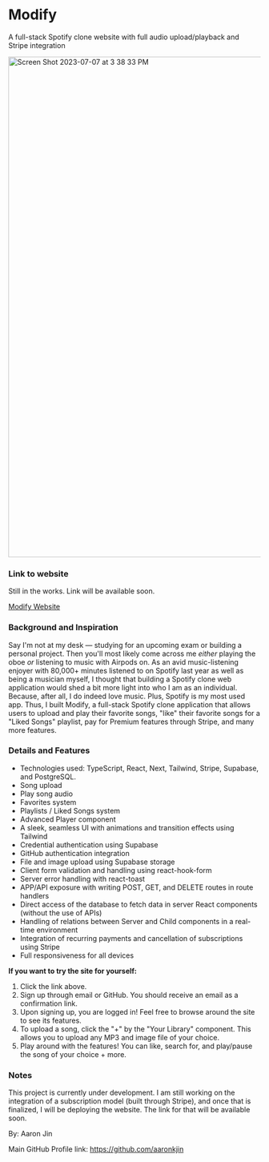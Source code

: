 # Modify
A full-stack Spotify clone website with full audio upload/playback and Stripe integration

<img width="1000" alt="Screen Shot 2023-07-07 at 3 38 33 PM" src="https://github.com/aaronkjin/modify/assets/58490258/bd7f14f9-4f72-461d-a963-d42632bf1224">

### Link to website

Still in the works. Link will be available soon.

[Modify Website]()

### Background and Inspiration

Say I'm not at my desk — studying for an upcoming exam or building a personal project. Then you'll most likely come across me _either_ playing the oboe _or_ listening to music with Airpods on. As an avid music-listening enjoyer with 80,000+ minutes listened to on Spotify last year as well as being a musician myself, I thought that building a Spotify clone web application would shed a bit more light into who I am as an individual. Because, after all, I do indeed love music. Plus, Spotify is my most used app. Thus, I built Modify, a full-stack Spotify clone application that allows users to upload and play their favorite songs, "like" their favorite songs for a "Liked Songs" playlist, pay for Premium features through Stripe, and many more features.

### Details and Features

- Technologies used: TypeScript, React, Next, Tailwind, Stripe, Supabase, and PostgreSQL.
- Song upload
- Play song audio
- Favorites system
- Playlists / Liked Songs system
- Advanced Player component
- A sleek, seamless UI with animations and transition effects using Tailwind
- Credential authentication using Supabase
- GitHub authentication integration
- File and image upload using Supabase storage
- Client form validation and handling using react-hook-form
- Server error handling with react-toast
- APP/API exposure with writing POST, GET, and DELETE routes in route handlers
- Direct access of the database to fetch data in server React components (without the use of APIs)
- Handling of relations between Server and Child components in a real-time environment
- Integration of recurring payments and cancellation of subscriptions using Stripe
- Full responsiveness for all devices

**If you want to try the site for yourself:**
1. Click the link above.
2. Sign up through email or GitHub. You should receive an email as a confirmation link.
3. Upon signing up, you are logged in! Feel free to browse around the site to see its features.
4. To upload a song, click the "+" by the "Your Library" component. This allows you to upload any MP3 and image file of your choice.
5. Play around with the features! You can like, search for, and play/pause the song of your choice + more.

### Notes

This project is currently under development. I am still working on the integration of a subscription model (built through Stripe), and once that is finalized, I will be deploying the website. The link for that will be available soon.

By: Aaron Jin

Main GitHub Profile link: https://github.com/aaronkjin

